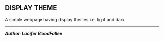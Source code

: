 ## DISPLAY THEME

A simple webpage having display themes i.e. light and dark.

---

**_Author: Lucifer BloodFallen_**
